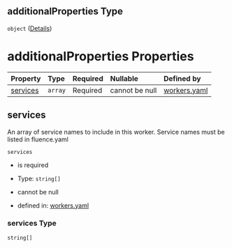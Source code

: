 ## additionalProperties Type

`object` ([Details](workers-properties-workers-additionalproperties.md))

# additionalProperties Properties

| Property              | Type    | Required | Nullable       | Defined by                                                                                                                                                                                     |
| :-------------------- | :------ | :------- | :------------- | :--------------------------------------------------------------------------------------------------------------------------------------------------------------------------------------------- |
| [services](#services) | `array` | Required | cannot be null | [workers.yaml](workers-properties-workers-additionalproperties-properties-services.md "https://fluence.dev/schemas/workers.yaml#/properties/workers/additionalProperties/properties/services") |

## services

An array of service names to include in this worker. Service names must be listed in fluence.yaml

`services`

*   is required

*   Type: `string[]`

*   cannot be null

*   defined in: [workers.yaml](workers-properties-workers-additionalproperties-properties-services.md "https://fluence.dev/schemas/workers.yaml#/properties/workers/additionalProperties/properties/services")

### services Type

`string[]`

